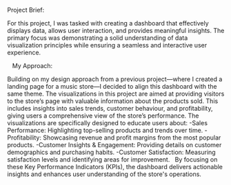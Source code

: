 Project Brief:

For this project, I was tasked with creating a dashboard that effectively displays data, allows user interaction, and provides meaningful insights. 
The primary focus was demonstrating a solid understanding of data visualization principles while ensuring a seamless and interactive user experience.

  
My Approach:

Building on my design approach from a previous project—where I created a landing page for a music store—I decided to align this dashboard with the same theme. 
The visualizations in this project are aimed at providing visitors to the store’s page with valuable information about the products sold. 
This includes insights into sales trends, customer behaviour, and profitability, giving users a comprehensive view of the store’s performance.
The visualizations are specifically designed to educate users about:
-Sales Performance: Highlighting top-selling products and trends over time.
-Profitability: Showcasing revenue and profit margins from the most popular products.
-Customer Insights & Engagement: Providing details on customer demographics and purchasing habits.
-Customer Satisfaction: Measuring satisfaction levels and identifying areas for improvement.
 
By focusing on these Key Performance Indicators (KPIs), the dashboard delivers actionable insights and enhances user understanding of the store's operations.
